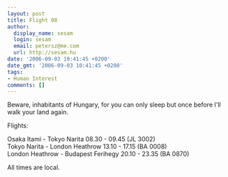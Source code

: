 ```yaml
---
layout: post
title: Flight 08
author:
  display_name: sesam
  login: sesam
  email: petersz@me.com
  url: http://sesam.hu
date: '2006-09-03 19:41:45 +0200'
date_gmt: '2006-09-03 10:41:45 +0200'
tags:
- Human Interest
comments: []
---
```


Beware, inhabitants of Hungary, for you can only sleep but once before I'll walk your land again.

Flights:

Osaka Itami - Tokyo Narita 08.30 - 09.45 (JL 3002)  
Tokyo Narita - London Heathrow 13.10 - 17.15 (BA 0008)  
London Heathrow - Budapest Ferihegy 20.10 - 23.35 (BA 0870)

All times are local.
